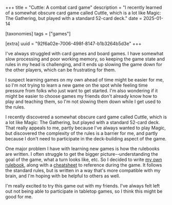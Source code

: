 +++
title = "Cuttle: A combat card game"
description = "I recently learned of a somewhat obscure card game called Cuttle, which is a lot like Magic: The Gathering, but played with a standard 52-card deck."
date = 2025-01-14

[taxonomies]
tags = ["games"]

[extra]
uuid = "92f6a02e-7006-498f-8147-b1b3264b5d3e"
+++

I've always struggled with card games and board games. I have somewhat slow
processing and poor working memory, so keeping the game state and rules in my
head is challenging, and it ends up slowing the game down for the other players,
which can be frustrating for them.

I suspect learning games on my own ahead of time might be easier for me, so I'm
not trying to learn a new game on the spot while feeling time pressure from
folks who just want to get started. I'm also wondering if it might be easier to
choose games my friends don't already know how to play and teaching them, so I'm
not slowing them down while I get used to the rules.

I recently discovered a somewhat obscure card game called Cuttle, which is a lot
like Magic: The Gathering, but played with a standard 52-card deck. That really
appeals to me, partly because I've always wanted to play Magic, but discovered
the complexity of the rules is a barrier for me, and partly because I don't need
to participate in the deck-building aspect of the game.

One major problem I have with learning new games is how the rulebooks are
written. I often struggle to get the bigger picture--understanding the goal of
the game, what a turn looks like, etc. So I decided to write [my own
rulebook](https://github.com/justlark/cuttle/blob/main/rules.md), along with a
[cheatsheet](https://github.com/justlark/cuttle/blob/main/cheatsheet.md) to
reference during the game. It follows the standard rules, but is written in a
way that's more compatible with my brain, and I'm hoping with be helpful to
others as well.

I'm really excited to try this game out with my friends. I've always felt left
out not being able to participate in tabletop games, so I think this might be
good for me.
